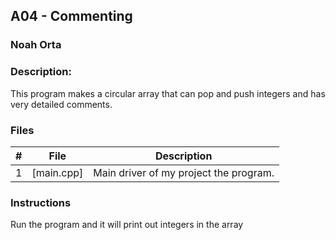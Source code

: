 ## A04 - Commenting
### Noah Orta
### Description:

This program makes a circular array that can pop and push integers and has
very detailed comments.

### Files

|   #   | File            | Description                                        |
| :---: | --------------- | -------------------------------------------------- |
|   1   | [main.cpp]      | Main driver of my project the program.      |


### Instructions

Run the program and it will print out integers in the array

